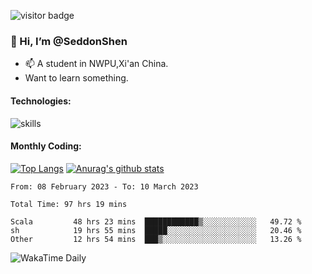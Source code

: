 ![visitor badge](https://visitor-badge.glitch.me/badge?page_id=SeddonShen.SeddonShen&left_color=red&right_color=green) 
### 👋 Hi, I’m @SeddonShen
- 📫 A student in NWPU,Xi'an China.
- Want to learn something.

#### Technologies:

![skills](https://skillicons.dev/icons?i=scala,js,html,css,bootstrap,jquery,c,cpp,cloudflare,django,docker,flask,git,github,githubactions,linux,latex,mysql,nodejs,ps,php,pr,py,raspberrypi,redis,unreal,v,vscode,vue,bash)

#### Monthly Coding:
[![Top Langs](https://github-readme-stats.vercel.app/api/top-langs?username=seddonshen&show_icons=true&locale=en&layout=compact&hide=html&langs_count=8)](https://github.com/SeddonShen/)
[![Anurag's github stats](https://github-readme-stats.vercel.app/api?username=SeddonShen&count_private=true&show_icons=true)](https://github.com/anuraghazra/github-readme-stats)
<!--START_SECTION:waka-->

```text
From: 08 February 2023 - To: 10 March 2023

Total Time: 97 hrs 19 mins

Scala         48 hrs 23 mins  ████████████▒░░░░░░░░░░░░   49.72 %
sh            19 hrs 55 mins  █████░░░░░░░░░░░░░░░░░░░░   20.46 %
Other         12 hrs 54 mins  ███▒░░░░░░░░░░░░░░░░░░░░░   13.26 %
```

<!--END_SECTION:waka-->

![WakaTime Daily](https://wakatime.com/share/@seddon2001/61a7e342-5f12-4fea-bf92-1fac161e97d6.svg)
<!---
SeddonShen/SeddonShen is a ✨ special ✨ repository because its `README.md` (this file) appears on your GitHub profile.
You can click the Preview link to take a look at your changes.
--->
